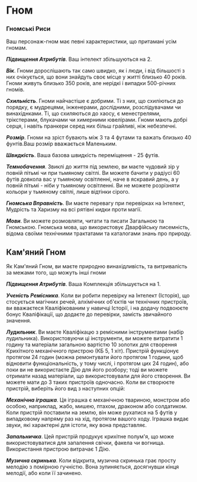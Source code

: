 # Гном

### Гномські Риси

Ваш персонаж-гном має певні характеристики, що притамані усім гномам.

***Підвищення Атрибутів***. Ваш інтелект збільшуються на 2.

***Вік***. Гноми дорослішають так само швидко, як і люди, і від більшості з них очікується, що вони знайдуть своє місце у житті близько 40 років. Гноми живуть близько 350 років, але нерідкі і випадки 500-річних гномів.

***Схильність***. Гноми найчастіше є добрими. Ті з них, що схиліються до порядку, є мудрецями, інженерами, дослідними, розслідувачами чи винахіднками. Ті, що схиляються до хаосу, є менестрелями, трікстерами, блукачами чи химерними ювелірами. Гноми мають добрі серця, і навіть пранкери серед них більш грайливі, ніж  небезпечні.

***Розмір***. Гноми на зріст бувають між 3 та 4 футами та важать близько 40 фунтів.Ваш розмір вважається Маленьким.

***Швидкість***. Ваша базова швидкість переміщення - 25 футів.

***Темнобачення***. Звиклі до життя під землею, ви маєте чудовий зір у повній пітьмі чи при тьмяному світлі. Ви можете бачити у радіусі 60 футів довкола вас у тьмяному освітленні, наче в яскравий день, а у повній пітьмі - ніби у тьмяному освітленні. Ви не можете розрізняти кольори у тьмяному світлі, лише відтінки сірого.

***Гномська Вправність***. Ви маєте перевагу при перевірках на Інтелект, Мудрість та Харизму на всі рятівні кидки проти магії.

***Мови***. Ви можете розмовляти, читати та писати Загальною та Гномською. Гномська мова, що використовує Дварфійську писемність, відома своїми технічними трактатами та каталогами знань про природу.

## Кам'яний Гном

Як Кам'яний Гном, ви маєте природню винахідливість, та витривалість за межами того, що можуть інші гноми

***Підвищення Атрибутів***. Ваша Комплекція збільшується на 1.

***Ученість Ремісника***. Коли ви робити перевірку на Інтелект (Історія), що стосується магічних речей, алхімічних об'єктів чи технічних пристроїв, ви вважаєтеся Кваліфікованим у навичці Історії, і на додачу подвоюєте бонус Кваліфікації, що додаєте до перевірки, замість звичайного значення.

***Лудильник***. Ви маєте Кваліфікацю з ремісними інструментами (набір лудильника). Використовуючи ці інструменти, ви можете витратити 1 годину та матеріали загальною вартістю 10 золотих для створення Крихітного механічного пристрою (КБ 5, 1 хіт). Пристрій функціонує протягом 24 годин (можна ремонтувати його протягом 1 години, щоб відновити функціональність, у тому числі, і протягом цих 24 годин), або поки ви не використаєте Дію для його розбору; тоді ви можете отримати назад матеріали, що використовували для його створення. Ви можете мати до 3 таких пристроїв одночасно.
Коли ви створюєте пристрій, виберіть його вид з наступних опцій:

***Механічна іграшка***. Ця іграшка є механічною твариною, монстром або особою, наприклад, жабо, мишею, птахом, драконом або солдатиком. Коли пристрій поставили на землю, він може рухатися на 5 футів у випадковому напряму раз на хід, протягом вашого ходу. Іграшка видає звуки, які характерні для істоти, яку вона представляє.

***Запальничка***. Цей пристрій продукує крихітне полум'я, що може використовуватися для запалення свічки, факела чи вогнища. Використання пристрою витрачає 1 Дію.

***Музична скринька***. Коли відкрита, музична скринька грає просту мелодію з помірною гучністю. Вона зупиняється, досягнувши кінця мелодії, або коли її зачинено.